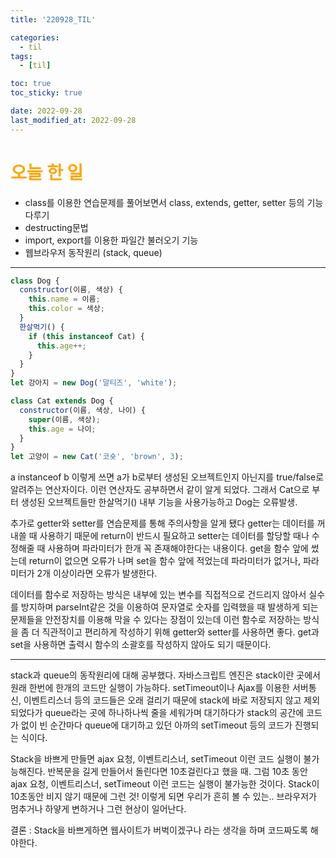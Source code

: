 ```yaml
---
title: '220928_TIL'

categories:
  - til
tags:
  - [til]

toc: true
toc_sticky: true

date: 2022-09-28
last_modified_at: 2022-09-28
---
```


# <span style="color:orange"> 오늘 한 일</span>

- class를 이용한 연습문제를 풀어보면서 class, extends, getter, setter 등의 기능 다루기
- destructing문법
- import, export를 이용한 파일간 불러오기 기능
- 웹브라우저 동작원리 (stack, queue)

---

```javascript
class Dog {
  constructor(이름, 색상) {
    this.name = 이름;
    this.color = 색상;
  }
  한살먹기() {
    if (this instanceof Cat) {
      this.age++;
    }
  }
}
let 강아지 = new Dog('말티즈', 'white');

class Cat extends Dog {
  constructor(이름, 색상, 나이) {
    super(이름, 색상);
    this.age = 나이;
  }
}
let 고양이 = new Cat('코숏', 'brown', 3);
```

a instanceof b 이렇게 쓰면 a가 b로부터 생성된 오브젝트인지 아닌지를 true/false로 알려주는 연산자이다.
이런 연산자도 공부하면서 같이 알게 되었다.
그래서 Cat으로 부터 생성된 오브젝트들만 한살먹기() 내부 기능을 사용가능하고
Dog는 오류발생.

추가로 getter와 setter를 연습문제를 통해 주의사항을 알게 됐다
getter는 데이터를 꺼내쓸 때 사용하기 때문에 return이 반드시 필요하고
setter는 데이터를 할당할 때나 수정해줄 때 사용하며 파라미터가 한개 꼭 존재해야한다는 내용이다.
get을 함수 앞에 썼는데 return이 없으면 오류가 나며
set을 함수 앞에 적었는데 파라미터가 없거나, 파라미터가 2개 이상이라면 오류가 발생한다.

데이터를 함수로 저장하는 방식은 내부에 있는 변수를 직접적으로 건드리지 않아서 실수를 방지하며 parseInt같은 것을 이용하여 문자열로 숫자를 입력했을 때 발생하게 되는 문제들을 안전장치를 이용해 막을 수 있다는 장점이 있는데
이런 함수로 저장하는 방식을 좀 더 직관적이고 편리하게 작성하기 위해
getter와 setter를 사용하면 좋다.
get과 set을 사용하면 출력시 함수의 소괄호를 작성하지 않아도 되기 때문이다.

---

stack과 queue의 동작원리에 대해 공부했다.
자바스크립트 엔진은 stack이란 곳에서 원래 한번에 한개의 코드만 실행이 가능하다.
setTimeout이나 Ajax를 이용한 서버통신, 이벤트리스너 등의 코드들은 오래 걸리기 때문에 stack에 바로 저장되지 않고 제외 되었다가 queue라는 곳에 하나하나씩 줄을 세워가며 대기하다가 stack의 공간에 코드가 없이 빈 순간마다 queue에 대기하고 있던 아까의 setTimeout 등의 코드가 진행되는 식이다.

Stack을 바쁘게 만들면 ajax 요청, 이벤트리스너, setTimeout 이런 코드 실행이 불가능해진다.
반복문을 길게 만들어서 돌린다면 10초걸린다고 했을 때.
그럼 10초 동안 ajax 요청, 이벤트리스너, setTimeout 이런 코드는 실행이 불가능한 것이다.
Stack이 10초동안 비지 않기 때문에 그런 것!
이렇게 되면 우리가 흔히 볼 수 있는.. 브라우저가 멈추거나 하얗게 변하거나 그런 현상이 일어난다.

결론 : Stack을 바쁘게하면 웹사이트가 버벅이겠구나 라는 생각을 하며 코드짜도록 해야한다.
